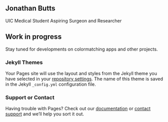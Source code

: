 ## Jonathan Butts
UIC Medical Student
Aspiring Surgeon and Researcher

## Work in progress
Stay tuned for developments on colormatching apps and other projects.


### Jekyll Themes

Your Pages site will use the layout and styles from the Jekyll theme you have selected in your [repository settings](https://github.com/jtbutts/jtbutts.github.io/settings). The name of this theme is saved in the Jekyll `_config.yml` configuration file.

### Support or Contact

Having trouble with Pages? Check out our [documentation](https://help.github.com/categories/github-pages-basics/) or [contact support](https://github.com/contact) and we’ll help you sort it out.
